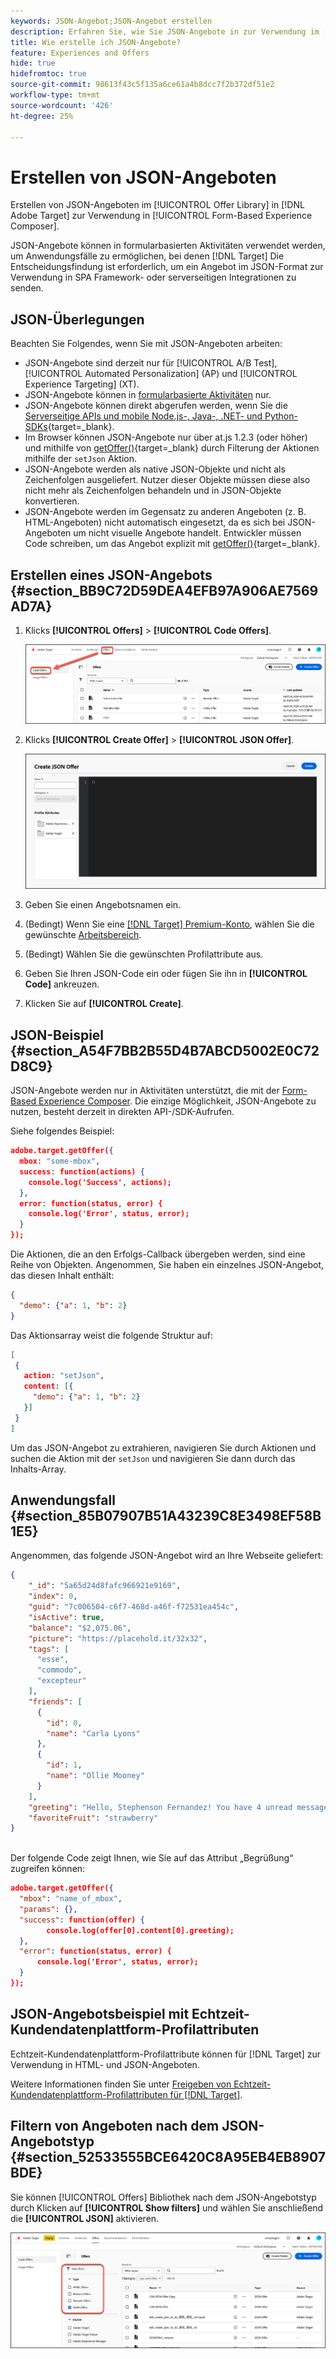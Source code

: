 ```yaml
---
keywords: JSON-Angebot;JSON-Angebot erstellen
description: Erfahren Sie, wie Sie JSON-Angebote in zur Verwendung im [!UICONTROL Form-Based Experience Composer].
title: Wie erstelle ich JSON-Angebote?
feature: Experiences and Offers
hide: true
hidefromtoc: true
source-git-commit: 98613f43c5f135a6ce61a4b8dcc7f2b372df51e2
workflow-type: tm+mt
source-wordcount: '426'
ht-degree: 25%

---
```


# Erstellen von JSON-Angeboten

Erstellen von JSON-Angeboten im [!UICONTROL Offer Library] in [!DNL Adobe Target] zur Verwendung in [!UICONTROL Form-Based Experience Composer].

JSON-Angebote können in formularbasierten Aktivitäten verwendet werden, um Anwendungsfälle zu ermöglichen, bei denen [!DNL Target] Die Entscheidungsfindung ist erforderlich, um ein Angebot im JSON-Format zur Verwendung in SPA Framework- oder serverseitigen Integrationen zu senden.

## JSON-Überlegungen

Beachten Sie Folgendes, wenn Sie mit JSON-Angeboten arbeiten:

* JSON-Angebote sind derzeit nur für [!UICONTROL A/B Test], [!UICONTROL Automated Personalization] (AP) und [!UICONTROL Experience Targeting] (XT).
* JSON-Angebote können in [formularbasierte Aktivitäten](/help/main/c-experiences/form-experience-composer.md) nur.
* JSON-Angebote können direkt abgerufen werden, wenn Sie die [Serverseitige APIs und mobile Node.js-, Java-, .NET- und Python-SDKs](https://experienceleague.adobe.com/docs/target-dev/developer/server-side/server-side-overview.html?lang=de){target=_blank}.
* Im Browser können JSON-Angebote nur über at.js 1.2.3 (oder höher) und mithilfe von [getOffer()](https://experienceleague.adobe.com/docs/target-dev/developer/client-side/at-js-implementation/functions-overview/adobe-target-getoffer.html){target=_blank} durch Filterung der Aktionen mithilfe der `setJson` Aktion.
* JSON-Angebote werden als native JSON-Objekte und nicht als Zeichenfolgen ausgeliefert. Nutzer dieser Objekte müssen diese also nicht mehr als Zeichenfolgen behandeln und in JSON-Objekte konvertieren.
* JSON-Angebote werden im Gegensatz zu anderen Angeboten (z. B. HTML-Angeboten) nicht automatisch eingesetzt, da es sich bei JSON-Angeboten um nicht visuelle Angebote handelt. Entwickler müssen Code schreiben, um das Angebot explizit mit [getOffer()](https://experienceleague.adobe.com/docs/target-dev/developer/client-side/at-js-implementation/functions-overview/adobe-target-getoffer.html){target=_blank}.

## Erstellen eines JSON-Angebots {#section_BB9C72D59DEA4EFB97A906AE7569AD7A}

1. Klicks **[!UICONTROL Offers]** > **[!UICONTROL Code Offers]**.

   ![Registerkarte Angebote > Code-Angebote](/help/main/c-experiences/c-manage-content/assets/code-offers-tab-new.png)

1. Klicks **[!UICONTROL Create Offer]** > **[!UICONTROL JSON Offer]**.

   ![offer-json-Bild](assets/offer-json-new.png)

1. Geben Sie einen Angebotsnamen ein.
1. (Bedingt) Wenn Sie eine [[!DNL Target] Premium-Konto](/help/main/c-intro/intro.md#premium), wählen Sie die gewünschte [Arbeitsbereich](/help/main/administrating-target/c-user-management/property-channel/property-channel.md#workspace).
1. (Bedingt) Wählen Sie die gewünschten Profilattribute aus.
1. Geben Sie Ihren JSON-Code ein oder fügen Sie ihn in **[!UICONTROL Code]** ankreuzen.
1. Klicken Sie auf **[!UICONTROL Create]**.

## JSON-Beispiel {#section_A54F7BB2B55D4B7ABCD5002E0C72D8C9}

JSON-Angebote werden nur in Aktivitäten unterstützt, die mit der [Form-Based Experience Composer](/help/main/c-experiences/form-experience-composer.md). Die einzige Möglichkeit, JSON-Angebote zu nutzen, besteht derzeit in direkten API-/SDK-Aufrufen.

Siehe folgendes Beispiel:

```json
adobe.target.getOffer({ 
  mbox: "some-mbox", 
  success: function(actions) { 
    console.log('Success', actions); 
  }, 
  error: function(status, error) { 
    console.log('Error', status, error); 
  } 
});
```

Die Aktionen, die an den Erfolgs-Callback übergeben werden, sind eine Reihe von Objekten. Angenommen, Sie haben ein einzelnes JSON-Angebot, das diesen Inhalt enthält:

```json
{ 
  "demo": {"a": 1, "b": 2} 
}
```

Das Aktionsarray weist die folgende Struktur auf:

```json
[ 
 { 
   action: "setJson", 
   content: [{ 
     "demo": {"a": 1, "b": 2} 
   }] 
 }  
]
```

Um das JSON-Angebot zu extrahieren, navigieren Sie durch Aktionen und suchen die Aktion mit der `setJson` und navigieren Sie dann durch das Inhalts-Array.

## Anwendungsfall {#section_85B07907B51A43239C8E3498EF58B1E5}

Angenommen, das folgende JSON-Angebot wird an Ihre Webseite geliefert:

```json
{ 
    "_id": "5a65d24d8fafc966921e9169", 
    "index": 0, 
    "guid": "7c006504-c6f7-468d-a46f-f72531ea454c", 
    "isActive": true, 
    "balance": "$2,075.06", 
    "picture": "https://placehold.it/32x32", 
    "tags": [ 
      "esse", 
      "commodo", 
      "excepteur"
    ], 
    "friends": [ 
      { 
        "id": 0, 
        "name": "Carla Lyons" 
      }, 
      { 
        "id": 1, 
        "name": "Ollie Mooney" 
      } 
    ], 
    "greeting": "Hello, Stephenson Fernandez! You have 4 unread messages.", 
    "favoriteFruit": "strawberry" 
} 
  
```

Der folgende Code zeigt Ihnen, wie Sie auf das Attribut „Begrüßung“ zugreifen können:

```json
adobe.target.getOffer({   
  "mbox": "name_of_mbox", 
  "params": {}, 
  "success": function(offer) {           
        console.log(offer[0].content[0].greeting); 
  },   
  "error": function(status, error) {           
      console.log('Error', status, error); 
  } 
});
```

## JSON-Angebotsbeispiel mit Echtzeit-Kundendatenplattform-Profilattributen

Echtzeit-Kundendatenplattform-Profilattribute können für [!DNL Target] zur Verwendung in HTML- und JSON-Angeboten.

Weitere Informationen finden Sie unter [Freigeben von Echtzeit-Kundendatenplattform-Profilattributen für [!DNL Target]](/help/main/c-integrating-target-with-mac/integrating-with-rtcdp.md#rtcdp-profile-attributes).

## Filtern von Angeboten nach dem JSON-Angebotstyp {#section_52533555BCE6420C8A95EB4EB8907BDE}

Sie können [!UICONTROL Offers] Bibliothek nach dem JSON-Angebotstyp durch Klicken auf **[!UICONTROL Show filters]** und wählen Sie anschließend die **[!UICONTROL JSON]** aktivieren.

![offer-json-filter-Bild](assets/offer-json-filter-new.png)
